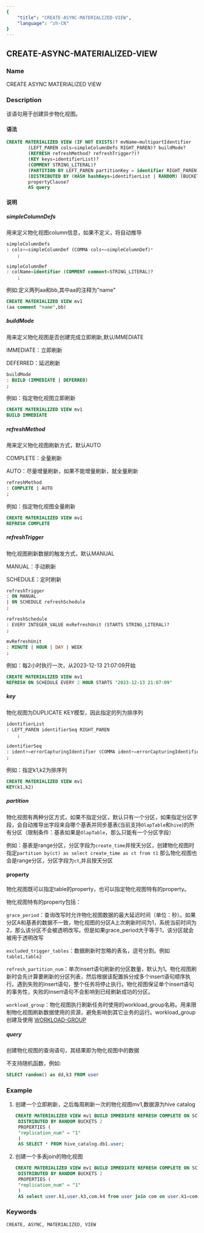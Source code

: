 ```yaml
---
{
    "title": "CREATE-ASYNC-MATERIALIZED-VIEW",
    "language": "zh-CN"
}
---
```


<!--
Licensed to the Apache Software Foundation (ASF) under one
or more contributor license agreements.  See the NOTICE file
distributed with this work for additional information
regarding copyright ownership.  The ASF licenses this file
to you under the Apache License, Version 2.0 (the
"License"); you may not use this file except in compliance
with the License.  You may obtain a copy of the License at

  http://www.apache.org/licenses/LICENSE-2.0

Unless required by applicable law or agreed to in writing,
software distributed under the License is distributed on an
"AS IS" BASIS, WITHOUT WARRANTIES OR CONDITIONS OF ANY
KIND, either express or implied.  See the License for the
specific language governing permissions and limitations
under the License.
-->

## CREATE-ASYNC-MATERIALIZED-VIEW

### Name

CREATE ASYNC MATERIALIZED VIEW

### Description

该语句用于创建异步物化视图。

#### 语法

```sql
CREATE MATERIALIZED VIEW (IF NOT EXISTS)? mvName=multipartIdentifier
        (LEFT_PAREN cols=simpleColumnDefs RIGHT_PAREN)? buildMode?
        (REFRESH refreshMethod? refreshTrigger?)?
        (KEY keys=identifierList)?
        (COMMENT STRING_LITERAL)?
        (PARTITION BY LEFT_PAREN partitionKey = identifier RIGHT_PAREN)?
        (DISTRIBUTED BY (HASH hashKeys=identifierList | RANDOM) (BUCKETS (INTEGER_VALUE | AUTO))?)?
        propertyClause?
        AS query
```

#### 说明

##### simpleColumnDefs

用来定义物化视图column信息，如果不定义，将自动推导

```sql
simpleColumnDefs
: cols+=simpleColumnDef (COMMA cols+=simpleColumnDef)*
    ;

simpleColumnDef
: colName=identifier (COMMENT comment=STRING_LITERAL)?
    ;
```

例如:定义两列aa和bb,其中aa的注释为"name"
```sql
CREATE MATERIALIZED VIEW mv1
(aa comment "name",bb)
```

##### buildMode

用来定义物化视图是否创建完成立即刷新,默认IMMEDIATE

IMMEDIATE：立即刷新

DEFERRED：延迟刷新

```sql
buildMode
: BUILD (IMMEDIATE | DEFERRED)
;
```

例如：指定物化视图立即刷新

```sql
CREATE MATERIALIZED VIEW mv1
BUILD IMMEDIATE
```

##### refreshMethod

用来定义物化视图刷新方式，默认AUTO

COMPLETE：全量刷新

AUTO：尽量增量刷新，如果不能增量刷新，就全量刷新

```sql
refreshMethod
: COMPLETE | AUTO
;
```

例如：指定物化视图全量刷新
```sql
CREATE MATERIALIZED VIEW mv1
REFRESH COMPLETE
```

##### refreshTrigger

物化视图刷新数据的触发方式，默认MANUAL

MANUAL：手动刷新

SCHEDULE：定时刷新

```sql
refreshTrigger
: ON MANUAL
| ON SCHEDULE refreshSchedule
;
    
refreshSchedule
: EVERY INTEGER_VALUE mvRefreshUnit (STARTS STRING_LITERAL)?
;
    
mvRefreshUnit
: MINUTE | HOUR | DAY | WEEK
;    
```

例如：每2小时执行一次，从2023-12-13 21:07:09开始
```sql
CREATE MATERIALIZED VIEW mv1
REFRESH ON SCHEDULE EVERY 2 HOUR STARTS "2023-12-13 21:07:09"
```

##### key
物化视图为DUPLICATE KEY模型，因此指定的列为排序列

```sql
identifierList
: LEFT_PAREN identifierSeq RIGHT_PAREN
    ;

identifierSeq
: ident+=errorCapturingIdentifier (COMMA ident+=errorCapturingIdentifier)*
;
```

例如：指定k1,k2为排序列
```sql
CREATE MATERIALIZED VIEW mv1
KEY(k1,k2)
```

##### partition
物化视图有两种分区方式，如果不指定分区，默认只有一个分区，如果指定分区字段，会自动推导出字段来自哪个基表并同步基表(当前支持`OlapTable`和`hive`)的所有分区（限制条件：基表如果是`OlapTable`，那么只能有一个分区字段）

例如：基表是range分区，分区字段为`create_time`并按天分区，创建物化视图时指定`partition by(ct) as select create_time as ct from t1`
那么物化视图也会是range分区，分区字段为`ct`,并且按天分区

#### property
物化视图既可以指定table的property，也可以指定物化视图特有的property。

物化视图特有的property包括：

`grace_period`：查询改写时允许物化视图数据的最大延迟时间（单位：秒）。如果分区A和基表的数据不一致，物化视图的分区A上次刷新时间为1，系统当前时间为2，那么该分区不会被透明改写。但是如果grace_period大于等于1，该分区就会被用于透明改写

`excluded_trigger_tables`：数据刷新时忽略的表名，逗号分割。例如`table1,table2`

`refresh_partition_num`：单次insert语句刷新的分区数量，默认为1。物化视图刷新时会先计算要刷新的分区列表，然后根据该配置拆分成多个insert语句顺序执行。遇到失败的insert语句，整个任务将停止执行。物化视图保证单个insert语句的事务性，失败的insert语句不会影响到已经刷新成功的分区。

`workload_group`：物化视图执行刷新任务时使用的workload_group名称。用来限制物化视图刷新数据使用的资源，避免影响到其它业务的运行。workload_group创建及使用 [WORKLOAD-GROUP](../../../../admin-manual/workload-group.md)

##### query

创建物化视图的查询语句，其结果即为物化视图中的数据

不支持随机函数，例如:
```sql
SELECT random() as dd,k3 FROM user
```

### Example

1. 创建一个立即刷新，之后每周刷新一次的物化视图mv1,数据源为hive catalog

   ```sql
   CREATE MATERIALIZED VIEW mv1 BUILD IMMEDIATE REFRESH COMPLETE ON SCHEDULE EVERY 1 WEEK
    DISTRIBUTED BY RANDOM BUCKETS 2
    PROPERTIES (
    "replication_num" = "1"
    )
    AS SELECT * FROM hive_catalog.db1.user;
   ```

2. 创建一个多表join的物化视图

   ```sql
   CREATE MATERIALIZED VIEW mv1 BUILD IMMEDIATE REFRESH COMPLETE ON SCHEDULE EVERY 1 WEEK
    DISTRIBUTED BY RANDOM BUCKETS 2
    PROPERTIES (
    "replication_num" = "1"
    )
    AS select user.k1,user.k3,com.k4 from user join com on user.k1=com.k1;
   ```

### Keywords

    CREATE, ASYNC, MATERIALIZED, VIEW

